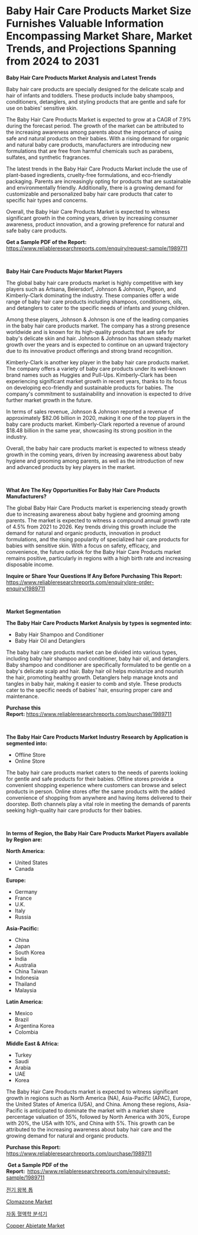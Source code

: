 <p><h1>Baby Hair Care Products Market Size Furnishes Valuable Information Encompassing Market Share, Market Trends, and Projections Spanning from 2024 to 2031</h1></p><p><strong>Baby Hair Care Products Market Analysis and Latest Trends</strong></p>
<p><p>Baby hair care products are specially designed for the delicate scalp and hair of infants and toddlers. These products include baby shampoos, conditioners, detanglers, and styling products that are gentle and safe for use on babies' sensitive skin.</p><p>The Baby Hair Care Products Market is expected to grow at a CAGR of 7.9% during the forecast period. The growth of the market can be attributed to the increasing awareness among parents about the importance of using safe and natural products on their babies. With a rising demand for organic and natural baby care products, manufacturers are introducing new formulations that are free from harmful chemicals such as parabens, sulfates, and synthetic fragrances.</p><p>The latest trends in the Baby Hair Care Products Market include the use of plant-based ingredients, cruelty-free formulations, and eco-friendly packaging. Parents are increasingly opting for products that are sustainable and environmentally friendly. Additionally, there is a growing demand for customizable and personalized baby hair care products that cater to specific hair types and concerns.</p><p>Overall, the Baby Hair Care Products Market is expected to witness significant growth in the coming years, driven by increasing consumer awareness, product innovation, and a growing preference for natural and safe baby care products.</p></p>
<p><strong>Get a Sample PDF of the Report:&nbsp;</strong> <a href="https://www.reliableresearchreports.com/enquiry/request-sample/1989711">https://www.reliableresearchreports.com/enquiry/request-sample/1989711</a></p>
<p>&nbsp;</p>
<p><strong>Baby Hair Care Products Major Market Players</strong></p>
<p><p>The global baby hair care products market is highly competitive with key players such as Artsana, Beiersdorf, Johnson & Johnson, Pigeon, and Kimberly-Clark dominating the industry. These companies offer a wide range of baby hair care products including shampoos, conditioners, oils, and detanglers to cater to the specific needs of infants and young children.</p><p>Among these players, Johnson & Johnson is one of the leading companies in the baby hair care products market. The company has a strong presence worldwide and is known for its high-quality products that are safe for baby's delicate skin and hair. Johnson & Johnson has shown steady market growth over the years and is expected to continue on an upward trajectory due to its innovative product offerings and strong brand recognition.</p><p>Kimberly-Clark is another key player in the baby hair care products market. The company offers a variety of baby care products under its well-known brand names such as Huggies and Pull-Ups. Kimberly-Clark has been experiencing significant market growth in recent years, thanks to its focus on developing eco-friendly and sustainable products for babies. The company's commitment to sustainability and innovation is expected to drive further market growth in the future.</p><p>In terms of sales revenue, Johnson & Johnson reported a revenue of approximately $82.06 billion in 2020, making it one of the top players in the baby care products market. Kimberly-Clark reported a revenue of around $18.48 billion in the same year, showcasing its strong position in the industry.</p><p>Overall, the baby hair care products market is expected to witness steady growth in the coming years, driven by increasing awareness about baby hygiene and grooming among parents, as well as the introduction of new and advanced products by key players in the market.</p></p>
<p>&nbsp;</p>
<p><strong>What Are The Key Opportunities For Baby Hair Care Products Manufacturers?</strong></p>
<p><p>The global Baby Hair Care Products market is experiencing steady growth due to increasing awareness about baby hygiene and grooming among parents. The market is expected to witness a compound annual growth rate of 4.5% from 2021 to 2026. Key trends driving this growth include the demand for natural and organic products, innovation in product formulations, and the rising popularity of specialized hair care products for babies with sensitive skin. With a focus on safety, efficacy, and convenience, the future outlook for the Baby Hair Care Products market remains positive, particularly in regions with a high birth rate and increasing disposable income.</p></p>
<p><strong>Inquire or Share Your Questions If Any Before Purchasing This Report:</strong> <a href="https://www.reliableresearchreports.com/enquiry/pre-order-enquiry/1989711">https://www.reliableresearchreports.com/enquiry/pre-order-enquiry/1989711</a></p>
<p>&nbsp;</p>
<p><strong>Market Segmentation</strong></p>
<p><strong>The Baby Hair Care Products Market Analysis by types is segmented into:</strong></p>
<p><ul><li>Baby Hair Shampoo and Conditioner</li><li>Baby Hair Oil and Detanglers</li></ul></p>
<p><p>The baby hair care products market can be divided into various types, including baby hair shampoo and conditioner, baby hair oil, and detanglers. Baby shampoo and conditioner are specifically formulated to be gentle on a baby's delicate scalp and hair. Baby hair oil helps moisturize and nourish the hair, promoting healthy growth. Detanglers help manage knots and tangles in baby hair, making it easier to comb and style. These products cater to the specific needs of babies' hair, ensuring proper care and maintenance.</p></p>
<p><strong>Purchase this Report:&nbsp;</strong><a href="https://www.reliableresearchreports.com/purchase/1989711">https://www.reliableresearchreports.com/purchase/1989711</a></p>
<p>&nbsp;</p>
<p><strong>The Baby Hair Care Products Market Industry Research by Application is segmented into:</strong></p>
<p><ul><li>Offline Store</li><li>Online Store</li></ul></p>
<p><p>The baby hair care products market caters to the needs of parents looking for gentle and safe products for their babies. Offline stores provide a convenient shopping experience where customers can browse and select products in person. Online stores offer the same products with the added convenience of shopping from anywhere and having items delivered to their doorstep. Both channels play a vital role in meeting the demands of parents seeking high-quality hair care products for their babies.</p></p>
<p>&nbsp;</p>
<p><strong>In terms of Region, the Baby Hair Care Products Market Players available by Region are:</strong></p>
<p>
    <p> <strong> North America: </strong>
        <ul>
            <li>United States</li>
            <li>Canada</li>
        </ul>
        </p> 
    <p> <strong> Europe: </strong>
        <ul>
            <li>Germany</li>
            <li>France</li>
            <li>U.K.</li>
            <li>Italy</li>
            <li>Russia</li>
        </ul>
        </p> 
    <p> <strong> Asia-Pacific: </strong>
        <ul>
            <li>China</li>
            <li>Japan</li>
            <li>South Korea</li>
            <li>India</li>
            <li>Australia</li>
            <li>China Taiwan</li>
            <li>Indonesia</li>
            <li>Thailand</li>
            <li>Malaysia</li>
        </ul>
        </p> 
    <p> <strong> Latin America: </strong>
        <ul>
            <li>Mexico</li>
            <li>Brazil</li>
            <li>Argentina Korea</li>
            <li>Colombia</li>
        </ul>
        </p> 
    <p> <strong> Middle East & Africa: </strong>
        <ul>
            <li>Turkey</li>
            <li>Saudi</li>
            <li>Arabia</li>
            <li>UAE</li>
            <li>Korea</li>
        </ul>
    </p>
    </p>
<p><p>The Baby Hair Care Products market is expected to witness significant growth in regions such as North America (NA), Asia-Pacific (APAC), Europe, the United States of America (USA), and China. Among these regions, Asia-Pacific is anticipated to dominate the market with a market share percentage valuation of 35%, followed by North America with 30%, Europe with 20%, the USA with 10%, and China with 5%. This growth can be attributed to the increasing awareness about baby hair care and the growing demand for natural and organic products.</p></p>
<p><strong>Purchase this Report: </strong><a href="https://www.reliableresearchreports.com/purchase/1989711">https://www.reliableresearchreports.com/purchase/1989711</a></p>
<p>&nbsp;<strong>Get a Sample PDF of the Report:&nbsp;&nbsp;</strong><a href="https://www.reliableresearchreports.com/enquiry/request-sample/1989711">https://www.reliableresearchreports.com/enquiry/request-sample/1989711</a></p>
<p><strong></strong></p>
<p><p><a href="https://github.com/nuekbpymrrz5/Market-Research-Report-List-1/blob/main/16307337739.md">전기 왕복 톱</a></p><p><a href="https://issuu.com/reportprime-2/docs/clomazone-market-size-2030.pptx">Clomazone Market</a></p><p><a href="https://github.com/BrettWeberrt8767765/Market-Research-Report-List-1/blob/main/19672547740.md">자동 혈액학 분석기</a></p><p><a href="https://issuu.com/reportprime-2/docs/copper-abietate-market-size-2030.pptx">Copper Abietate Market</a></p></p>